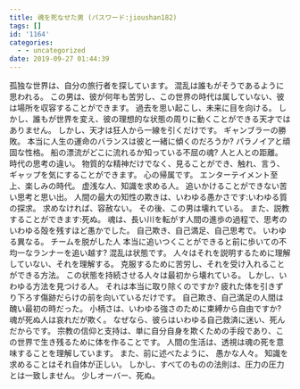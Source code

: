 ```yaml
---
title: 魂を死なせた男 (パスワード:jioushan182)
tags: []
id: '1164'
categories:
  - - uncategorized
date: 2019-09-27 01:44:39
---
```


孤独な世界は、自分の旅行者を探しています。 混乱は誰もがそうであるように思われる。 この男は、彼が何年も苦労し、この世界の時代は属していない、彼は場所を収容することができます。 過去を思い起こし、未来に目を向ける。 しかし、誰もが世界を変え、彼の理想的な状態の周りに動くことができる天才ではありません。 しかし、天才は狂人から一線を引くだけです。 ギャンブラーの勝敗。 本当に人生の運命のバランスは彼と一緒に傾くのだろうか? パラノイアと頑固な性格。 船の漂流がどこに流れるか知っている不屈の魂? 人と人との距離。 時代の思考の違い。 物質的な精神だけでなく、見ることができ、触れ、言う、ギャップを気にすることができます。 心の帰属です。 エンターテイメント至上、楽しみの時代。 虚浅な人、知識を求める人。 追いかけることができない苦い思考と思い出。 人間の最大の知性の欺きは、いわゆる愚かさです:いわゆる質の探求。 求めなければ、容赦ない。 その後、この男は壊れている。 また、説教することができます:死ぬ。 魂は、長い川を転がす人間の進歩の過程で、思考のいわゆる殻を残すほど愚かでした。 自己欺き、自己満足、自己思考で。 いわゆる異なる。 チームを脱がした人 本当に追いつくことができると前に歩いての不均一なランナーを追い越す? 混乱は状態です。 人々はそれを説明するために理解していない、それを理解する。 克服するために苦労し、それを受け入れることができる方法。 この状態を持続させる人々は最初から壊れている。 しかし、いわゆる方法を見つける人。 それは本当に取り除くのですか? 疲れた体を引きずり下ろす傷跡だらけの前を向いているだけです。 自己欺き、自己満足の人間は醜い最初の時だった。 小柄さは、いわゆる強さのために束縛から自由ですか? 魂が死ぬ人は哀れだが欺く。 なぜなら、彼らはいわゆる自己救済に迷い、死んだからです。 宗教の信仰と支持は、単に自分自身を欺くための手段であり、この世界で生き残るために体を作ることです。 人間の生活は、透視は魂の死を意味することを理解しています。 また、前に述べたように、 愚かな人々。 知識を求めることはそれ自体が正しい。 しかし、すべてのものの法則は、圧力の圧力とは一致しません。 少しオーバー、死ぬ。